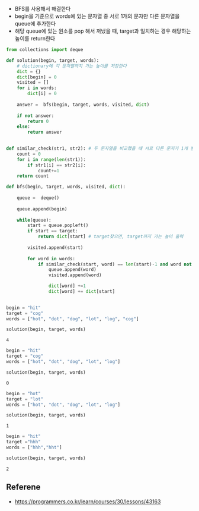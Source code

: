 - BFS를 사용해서 해결한다
- begin을 기준으로 words에 있는 문자열 중 서로 1개의 문자만 다른 문자열을 queue에 추가한다
- 해당 queue에 있는 원소를 pop 해서 꺼냈을 때, target과 일치하는 경우 해당하는 높이를 return한다


```python
from collections import deque

def solution(begin, target, words):
    # dictionary에 각 문자열까지 가는 높이를 저장한다
    dict = {}
    dict[begin] = 0
    visited = []
    for i in words:
        dict[i] = 0
        
    answer =  bfs(begin, target, words, visited, dict)
    
    if not answer:
        return 0
    else:
        return answer
    
```


```python
def similar_check(str1, str2): # 두 문자열을 비교했을 때 서로 다른 문자가 1개 뿐인지
    count = 0
    for i in range(len(str1)):
        if str1[i] == str2[i]:
            count+=1
    return count     
```


```python
def bfs(begin, target, words, visited, dict):
    
    queue =  deque()
    
    queue.append(begin)
    
    while(queue):
        start = queue.popleft()
        if start == target:
            return dict[start] # target찾으면, target까지 가는 높이 출력 
       
        visited.append(start)
      
        for word in words:
            if similar_check(start, word) == len(start)-1 and word not in visited:
                queue.append(word)
                visited.append(word)

                dict[word] +=1
                dict[word] += dict[start]
                 
```


```python
begin = "hit"
target = "cog"
words = ["hot", "dot", "dog", "lot", "log", "cog"]
```


```python
solution(begin, target, words)
```




    4




```python
begin = "hit"
target = "cog"
words = ["hot", "dot", "dog", "lot", "log"]
```


```python
solution(begin, target, words)
```




    0




```python
begin = "hot"
target = "lot"
words = ["hot", "dot", "dog", "lot", "log"]
```


```python
solution(begin, target, words)
```




    1




```python
begin = "hit"
target ="hhh"
words = ["hhh","hht"]
```


```python
solution(begin, target, words)
```




    2



## Referene
- https://programmers.co.kr/learn/courses/30/lessons/43163
